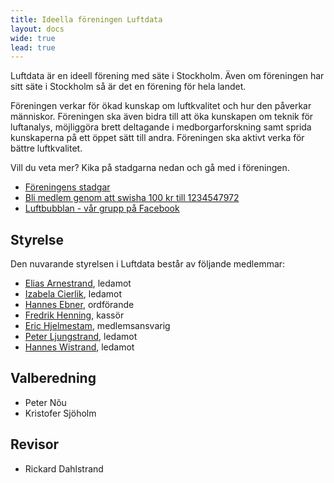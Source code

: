 ```yaml
---
title: Ideella föreningen Luftdata
layout: docs
wide: true
lead: true
---
```


Luftdata är en ideell förening med säte i Stockholm. Även om föreningen har sitt säte i Stockholm så är det en förening för hela landet.

Föreningen verkar för ökad kunskap om luftkvalitet och hur den påverkar människor. Föreningen ska även bidra till att öka kunskapen om teknik för luftanalys, möjliggöra brett deltagande i medborgarforskning samt sprida kunskaperna på ett öppet sätt till andra. Föreningen ska aktivt verka för bättre luftkvalitet.

Vill du veta mer? Kika på stadgarna nedan och gå med i föreningen. 

  * [Föreningens stadgar](stadgar.pdf)
  * [Bli medlem genom att swisha 100 kr till 1234547972](swish/)
  * [Luftbubblan - vår grupp på Facebook](https://www.facebook.com/groups/luftbubblan)

## Styrelse

Den nuvarande styrelsen i Luftdata består av följande medlemmar:

  * [Elias Arnestrand](mailto:elias@luftdata.se), ledamot
  * [Izabela Cierlik](mailto:izabela@luftdata.se), ledamot
  * [Hannes Ebner](mailto:hannes@luftdata.se), ordförande
  * [Fredrik Henning](mailto:fredrik@luftdata.se), kassör
  * [Eric Hjelmestam](mailto:eric@luftdata.se), medlemsansvarig
  * [Peter Ljungstrand](mailto:peter.ljungstrand@luftdata.se), ledamot
  * [Hannes Wistrand](mailto:hannes.wistrand@luftdata.se), ledamot

## Valberedning

  * Peter Nõu
  * Kristofer Sjöholm
  
## Revisor

  * Rickard Dahlstrand
